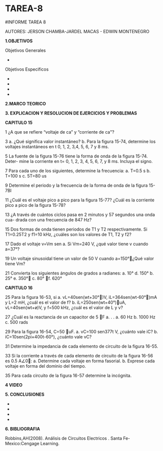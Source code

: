 # TAREA-8
#INFORME TAREA 8

AUTORES: JERSON CHAMBA-JARDEL MACAS - EDWIN MONTENEGRO

**1.OBJETIVOS**

Objetivos Generales

*

Objetivos Especificos

*
*
*
*

**2.MARCO TEORICO**


**3. EXPLICACION Y RESOLUCION DE EJERCICIOS Y PROBLEMAS**

**CAPITULO 15**

1 ¿A que se refiere “voltaje de ca” y “corriente de ca"?

3 a. ¿Qué significa valor instantáneo?
b. Para la figura 15-74, determine los voltajes instantáneos en t 0, 1, 2, 3,4, 5, 6, 7 y 8 ms.

5 La fuente de la figura 15-76 tiene la forma de onda de la figura 15-74. Deter-
mine la corriente en t= 0, 1, 2, 3, 4, 5, 6, 7, y 8 ms. Incluya el signo.

7 Para cada uno de los siguientes, determine la frecuencia:
a. T=0.5 s
b. T=100 s 
c. 5T=80 us

9 Determine el periodo y la frecuencia de la forma de onda de la figura 15-7BI

11 ¿Cuál es el voltaje pico a pico para la figura 15-77? ¿Cuál es la corriente pico
a pico de la figura 15-78?

13 ¿A través de cuántos ciclos pasa en 2 minutos y 57 segundos una onda cua-
drada con una frecuencia de 847 Hz?

15 Dos formas de onda tienen periodos de T1 y T2 respectivamente. Si T1=0.25T2 y f1=10 kHz, ¿cuáles son los valores de T1, T2 y f2?

17 Dado el voltaje v=Vm sen a. Si Vm=240 V, ¿qué valor tiene v cuando a=37°?

19 Un voltaje sinusoidal tiene un valor de 50 V cuando a=150°¿Qué valor tiene Vm?

21 Convierta los siguientes ángulos de grados a radianes:
a. 10° d. 150°
b. 25° e. 350°
c. 80° f. 620°

**CAPITULO 16**

25 Para la figura 16-53, si
a. vL=40sen(wt+30°)V, iL=364sen(wt-60°)mA y L=2 mH, ¿cuál es el valor de f?
b. iL=250sen(wt+40°)uA, vL=40sen(wt+ø)V, y f=500 kHz, ¿cuál es el valor de L y v?

27 ¿Cuál es la reactancia de un capacitor de 5 F a. . .
a. 60 Hz b. 1000 Hz c. 500 rads

29 Para la figura 16-54, C=50 uF. 
a. vC=100 sen377t V, ¿cuánto vale iC?
b. iC=10sen(2pi×400t-60°), ¿cuánto vale vC?

31 Determine la impedancia de cada elemento de circuito de la figura 16-55.

33 Si la corriente a través de cada elemento de circuito de la figura 16-56 es 0.5 A∠0:
a. Determine cada voltaje en forma fasorial.
b. Exprese cada voltaje en forma del dominio del tiempo.

35 Para cada circuito de la figura 16-57 determine la incógnita.





**4 VIDEO**

**5. CONCLUSIONES**

*
*
*
*


**6. BIBLIOGRAFIA**

Robbins,AH(2008). Análisis  de Circuitos Electricos . Santa Fe-Mexico:Cengage Learning.


